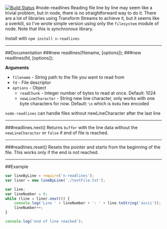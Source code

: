[![Build Status](https://travis-ci.org/nacholibre/node-readlines.svg)](https://travis-ci.org/nacholibre/node-readlines)
#node-readlines
Reading file line by line may seem like a trivial problem, but in node, there is no straightforward way to do it. There are a lot of libraries using Transform Streams to achieve it, but it seems like a overkill, so I've wrote simple version using only the `filesystem` module of node. Note that this is *synchronous* library.

Install with
`npm install n-readlines`

---------------------------------------

##Documentation
###new readlines(filename, [options]);
###new readlines(fd, [options]);

**Arguments**

* `filename` - String path to the file you want to read from
* `fd` - File descriptor
* `options` - Object
  * `readChunk` - Integer number of bytes to read at once. Default: 1024
  * `newLineCharacter` - String new line character, only works with one byte characters for now. Default: `\n` which is `0x0a` hex encoded

`node-readlines` can handle files without newLineCharacter after the last line

---------------------------------------

###readlines.next()
Returns `buffer` with the line data without the `newLineCharacter` or `false` if end of file is reached.

---------------------------------------
###readlines.reset()
Resets the pointer and starts from the beginning of the file. This works only if the end is not reached.

---------------------------------------

##Example
```javascript
var lineByLine = require('n-readlines');
var liner = new lineByLine('./textFile.txt');

var line;
var lineNumber = 0;
while (line = liner.next()) {
    console.log('Line ' + lineNumber + ': ' + line.toString('ascii'));
    lineNumber++;
}

console.log('end of line reached');
```

